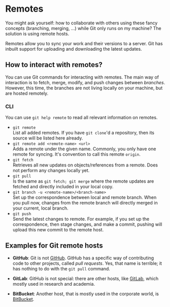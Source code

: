 # Remotes

You might ask yourself: how to collaborate with others using these
fancy concepts (branching, merging, ...) while Git only runs on my machine?
The solution is using remote hosts. 

Remotes allow you to sync your work and their versions to a server.
Git has inbuilt support for uploading and downloading the latest updates.

## How to interact with remotes?

You can use Git commands for interacting with remotes. The main way of interaction
is to fetch, merge, modify, and push changes between _branches_. However, this time,
the branches are not living locally on your machine, but are hosted remotely.

### CLI

You can use `git help remote` to read all relevant information on remotes.

- `git remote` \
    List all added remotes. If you have `git clone`'d a repository, then its
    source will be listed here already. 
- `git remote add <remote-name> <url>` \
    Adds a remote under the given name. Commonly, you only have one remote for 
    syncing. It's convention to call this remote `origin`.
- `git fetch` \
    Retrieves all new updates on objects/references from a remote. Does not perform
    any changes locally yet.
- `git pull` \
    Is the same as `git fetch; git merge` where the remote updates are fetched and 
    directly included in your local copy.
- `git branch -u <remote-name>/<branch-name>` \
    Set up the correspondence between local and remote branch. When you pull now,
    changes from the remote branch will directly merged in your current, local branch. 
- `git push` \
    Send the latest changes to remote. For example, if you set up the correspondence,
    then stage changes, and make a commit, pushing will upload this new commit to 
    the remote host.

## Examples for Git remote hosts

- **GitHub**: Git is not [GitHub](https://github.com/). 
    GitHub has a specific way of contributing code to other projects, called _pull 
    requests_. Yes, that name is terrible; it has nothing to do with the `git pull` command.
- **GitLab**: GitHub is not special: there are other hosts, like 
    [GitLab](https://gitlab.com/), which mostly used in research and academia.
    
    [//]: # (Our department hat its own GitLab instance at: https://gitlab.inf.uni-konstanz.de)

- **BitBucket**: Another host, that is mostly used in the corporate world, is 
    [BitBucket](https://bitbucket.org/).
